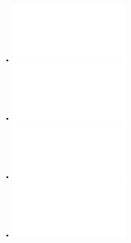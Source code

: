 
* ![Wstęp](wstep.md)
* ![Struktura projektu](struktura_projektu.md)
* ![Tworzenie komponentu](tworzenie_komponentu.md)
* ![Routing](routing.md)
